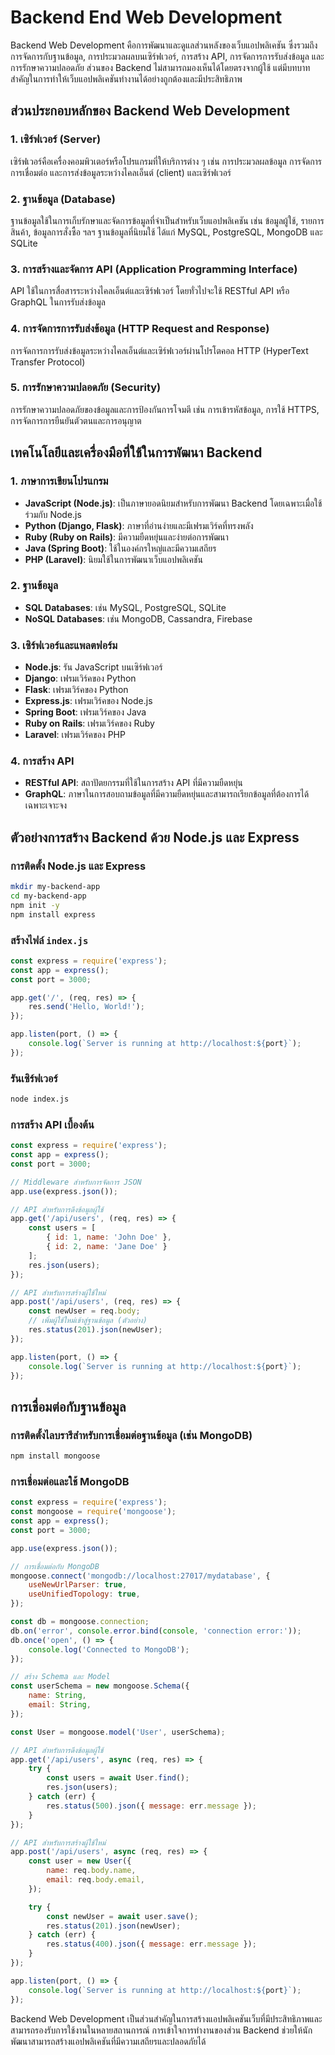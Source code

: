 # Backend End Web Development

Backend Web Development คือการพัฒนาและดูแลส่วนหลังของเว็บแอปพลิเคชัน ซึ่งรวมถึงการจัดการกับฐานข้อมูล, การประมวลผลบนเซิร์ฟเวอร์, การสร้าง API, การจัดการการรับส่งข้อมูล และการรักษาความปลอดภัย ส่วนของ Backend ไม่สามารถมองเห็นได้โดยตรงจากผู้ใช้ แต่มีบทบาทสำคัญในการทำให้เว็บแอปพลิเคชันทำงานได้อย่างถูกต้องและมีประสิทธิภาพ

## ส่วนประกอบหลักของ Backend Web Development

### 1. เซิร์ฟเวอร์ (Server)
เซิร์ฟเวอร์คือเครื่องคอมพิวเตอร์หรือโปรแกรมที่ให้บริการต่าง ๆ เช่น การประมวลผลข้อมูล การจัดการการเชื่อมต่อ และการส่งข้อมูลระหว่างไคลเอ็นต์ (client) และเซิร์ฟเวอร์

### 2. ฐานข้อมูล (Database)
ฐานข้อมูลใช้ในการเก็บรักษาและจัดการข้อมูลที่จำเป็นสำหรับเว็บแอปพลิเคชัน เช่น ข้อมูลผู้ใช้, รายการสินค้า, ข้อมูลการสั่งซื้อ ฯลฯ ฐานข้อมูลที่นิยมใช้ ได้แก่ MySQL, PostgreSQL, MongoDB และ SQLite

### 3. การสร้างและจัดการ API (Application Programming Interface)
API ใช้ในการสื่อสารระหว่างไคลเอ็นต์และเซิร์ฟเวอร์ โดยทั่วไปจะใช้ RESTful API หรือ GraphQL ในการรับส่งข้อมูล

### 4. การจัดการการรับส่งข้อมูล (HTTP Request and Response)
การจัดการการรับส่งข้อมูลระหว่างไคลเอ็นต์และเซิร์ฟเวอร์ผ่านโปรโตคอล HTTP (HyperText Transfer Protocol)

### 5. การรักษาความปลอดภัย (Security)
การรักษาความปลอดภัยของข้อมูลและการป้องกันการโจมตี เช่น การเข้ารหัสข้อมูล, การใช้ HTTPS, การจัดการการยืนยันตัวตนและการอนุญาต

## เทคโนโลยีและเครื่องมือที่ใช้ในการพัฒนา Backend

### 1. ภาษาการเขียนโปรแกรม
- **JavaScript (Node.js)**: เป็นภาษายอดนิยมสำหรับการพัฒนา Backend โดยเฉพาะเมื่อใช้ร่วมกับ Node.js
- **Python (Django, Flask)**: ภาษาที่อ่านง่ายและมีเฟรมเวิร์คที่ทรงพลัง
- **Ruby (Ruby on Rails)**: มีความยืดหยุ่นและง่ายต่อการพัฒนา
- **Java (Spring Boot)**: ใช้ในองค์กรใหญ่และมีความเสถียร
- **PHP (Laravel)**: นิยมใช้ในการพัฒนาเว็บแอปพลิเคชัน

### 2. ฐานข้อมูล
- **SQL Databases**: เช่น MySQL, PostgreSQL, SQLite
- **NoSQL Databases**: เช่น MongoDB, Cassandra, Firebase

### 3. เซิร์ฟเวอร์และแพลตฟอร์ม
- **Node.js**: รัน JavaScript บนเซิร์ฟเวอร์
- **Django**: เฟรมเวิร์คของ Python
- **Flask**: เฟรมเวิร์คของ Python
- **Express.js**: เฟรมเวิร์คของ Node.js
- **Spring Boot**: เฟรมเวิร์คของ Java
- **Ruby on Rails**: เฟรมเวิร์คของ Ruby
- **Laravel**: เฟรมเวิร์คของ PHP

### 4. การสร้าง API
- **RESTful API**: สถาปัตยกรรมที่ใช้ในการสร้าง API ที่มีความยืดหยุ่น
- **GraphQL**: ภาษาในการสอบถามข้อมูลที่มีความยืดหยุ่นและสามารถเรียกข้อมูลที่ต้องการได้เฉพาะเจาะจง

## ตัวอย่างการสร้าง Backend ด้วย Node.js และ Express

### การติดตั้ง Node.js และ Express

```bash
mkdir my-backend-app
cd my-backend-app
npm init -y
npm install express
```

### สร้างไฟล์ `index.js`

```javascript
const express = require('express');
const app = express();
const port = 3000;

app.get('/', (req, res) => {
    res.send('Hello, World!');
});

app.listen(port, () => {
    console.log(`Server is running at http://localhost:${port}`);
});
```

### รันเซิร์ฟเวอร์

```bash
node index.js
```

### การสร้าง API เบื้องต้น

```javascript
const express = require('express');
const app = express();
const port = 3000;

// Middleware สำหรับการจัดการ JSON
app.use(express.json());

// API สำหรับการดึงข้อมูลผู้ใช้
app.get('/api/users', (req, res) => {
    const users = [
        { id: 1, name: 'John Doe' },
        { id: 2, name: 'Jane Doe' }
    ];
    res.json(users);
});

// API สำหรับการสร้างผู้ใช้ใหม่
app.post('/api/users', (req, res) => {
    const newUser = req.body;
    // เพิ่มผู้ใช้ใหม่เข้าสู่ฐานข้อมูล (ตัวอย่าง)
    res.status(201).json(newUser);
});

app.listen(port, () => {
    console.log(`Server is running at http://localhost:${port}`);
});
```

## การเชื่อมต่อกับฐานข้อมูล

### การติดตั้งไลบรารีสำหรับการเชื่อมต่อฐานข้อมูล (เช่น MongoDB)

```bash
npm install mongoose
```

### การเชื่อมต่อและใช้ MongoDB

```javascript
const express = require('express');
const mongoose = require('mongoose');
const app = express();
const port = 3000;

app.use(express.json());

// การเชื่อมต่อกับ MongoDB
mongoose.connect('mongodb://localhost:27017/mydatabase', {
    useNewUrlParser: true,
    useUnifiedTopology: true,
});

const db = mongoose.connection;
db.on('error', console.error.bind(console, 'connection error:'));
db.once('open', () => {
    console.log('Connected to MongoDB');
});

// สร้าง Schema และ Model
const userSchema = new mongoose.Schema({
    name: String,
    email: String,
});

const User = mongoose.model('User', userSchema);

// API สำหรับการดึงข้อมูลผู้ใช้
app.get('/api/users', async (req, res) => {
    try {
        const users = await User.find();
        res.json(users);
    } catch (err) {
        res.status(500).json({ message: err.message });
    }
});

// API สำหรับการสร้างผู้ใช้ใหม่
app.post('/api/users', async (req, res) => {
    const user = new User({
        name: req.body.name,
        email: req.body.email,
    });

    try {
        const newUser = await user.save();
        res.status(201).json(newUser);
    } catch (err) {
        res.status(400).json({ message: err.message });
    }
});

app.listen(port, () => {
    console.log(`Server is running at http://localhost:${port}`);
});
```

Backend Web Development เป็นส่วนสำคัญในการสร้างแอปพลิเคชันเว็บที่มีประสิทธิภาพและสามารถรองรับการใช้งานในหลายสถานการณ์ การเข้าใจการทำงานของส่วน Backend ช่วยให้นักพัฒนาสามารถสร้างแอปพลิเคชันที่มีความเสถียรและปลอดภัยได้